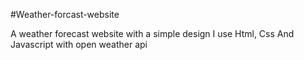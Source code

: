#Weather-forcast-website

A weather forecast website with a simple design
I use Html, Css And Javascript with open weather api